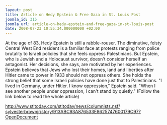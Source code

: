 ```yaml
---
layout: post
title: Article on Hedy Epstein & Free Gaza in St. Louis Post
joomla_id: 315
joomla_url: article-on-hedy-epstein-and-free-gaza-in-st-louis-post
date: 2008-07-23 10:55:34.000000000 +02:00
---
```

<p>At the age of 83, Hedy Epstein is still a rabble-rouser. The diminutive, feisty Central West End resident is a familiar face at protests ranging from police brutality to Israeli policies that she feels oppress Palestinians. But Epstein, who is Jewish and a Holocaust survivor, doesn't consider herself an antagonist. Her decisions, she says, are motivated by her experiences. Epstein believes that Jews who lost their homes, land and liberties after Hitler came to power in 1933 should not oppress others. She holds the strong belief that some Israeli policies have done just that to Palestinians. &quot;I lived in Germany, under Hitler. I know oppression,&quot; Epstein said. &quot;When I see another people under oppression, I can't stand by quietly.&quot; (Follow the link below to read the whole article)</p><p><a href="http://www.stltoday.com/stltoday/news/columnists.nsf/ sylvesterbrownjr/story/913ABC93A876533E8625747600179C97?OpenDocument">http://www.stltoday.com/stltoday/news/columnists.nsf/ sylvesterbrownjr/story/913ABC93A876533E8625747600179C97?OpenDocument</a></p>
